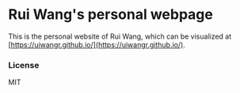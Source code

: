 # Rui Wang's personal webpage

This is the personal website of Rui Wang, which can be visualized at [https://uiwangr.github.io/](https://uiwangr.github.io/).

### License

MIT

